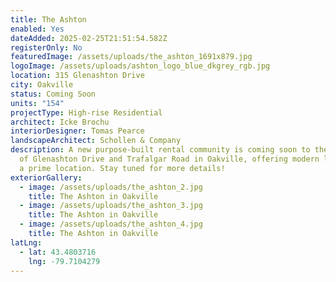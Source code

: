 ```yaml
---
title: The Ashton
enabled: Yes
dateAdded: 2025-02-25T21:51:54.582Z
registerOnly: No
featuredImage: /assets/uploads/the_ashton_1691x879.jpg
logoImage: /assets/uploads/ashton_logo_blue_dkgrey_rgb.jpg
location: 315 Glenashton Drive
city: Oakville
status: Coming Soon
units: "154"
projectType: High-rise Residential
architect: Icke Brochu
interiorDesigner: Tomas Pearce
landscapeArchitect: Schollen & Company
description: A new purpose-built rental community is coming soon to the corner
  of Glenashton Drive and Trafalgar Road in Oakville, offering modern living in
  a prime location. Stay tuned for more details!
exteriorGallery:
  - image: /assets/uploads/the_ashton_2.jpg
    title: The Ashton in Oakville
  - image: /assets/uploads/the_ashton_3.jpg
    title: The Ashton in Oakville
  - image: /assets/uploads/the_ashton_4.jpg
    title: The Ashton in Oakville
latLng:
  - lat: 43.4803716
    lng: -79.7104279
---
```

